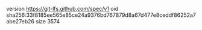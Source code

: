 version https://git-lfs.github.com/spec/v1
oid sha256:33f8185ee565e85ce24a9376bd767879d8a67d477e8ceddf86252a7abe27eb26
size 3574
